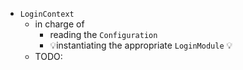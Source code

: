 * `LoginContext`
  * in charge of
    * reading the `Configuration`
    * 💡instantiating the appropriate `LoginModule` 💡
  * TODO: